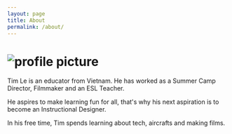 ```yaml
---
layout: page
title: About
permalink: /about/
---
```

# ![profile picture](/assets/profilepic.jpeg)

Tim Le is an educator from Vietnam. He has worked as a Summer Camp Director, Filmmaker and an ESL Teacher.    

He aspires to make learning fun for all, that's why his next aspiration is to become an Instructional Designer.

In his free time, Tim spends learning about tech, aircrafts and making films.